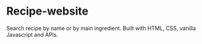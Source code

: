 # Recipe-website
Search recipe by name or by main ingredient. Built with HTML, CSS, vanilla Javascript and APIs.
